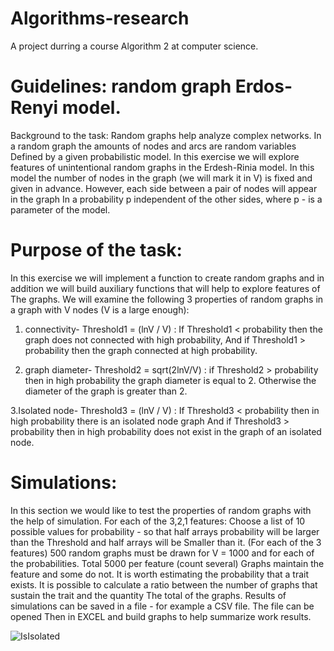 # Algorithms-research
A project durring a course Algorithm 2 at computer science.

# Guidelines: random graph Erdos- Renyi model.

Background to the task:
Random graphs help analyze complex networks. In a random graph the amounts of nodes and arcs are random variables
Defined by a given probabilistic model.
In this exercise we will explore features of unintentional random graphs in the Erdesh-Rinia model.
In this model the number of nodes in the graph (we will mark it in V) is fixed and given in advance. However, each side between a pair of nodes will appear in the graph
In a probability p independent of the other sides, where p - is a parameter of the model.

# Purpose of the task:
In this exercise we will implement a function to create random graphs and in addition we will build auxiliary functions that will help to explore features of
The graphs.
We will examine the following 3 properties of random graphs in a graph with V nodes (V is a large enough):

1. connectivity- Threshold1 = (lnV / V) :
  If Threshold1 < probability then the graph does not connected with high probability,
  And if Threshold1 > probability then the graph connected at high probability.

2. graph diameter- Threshold2 =  sqrt(2lnV/V) :
  if Threshold2 > probability then in high probability the graph diameter is equal to 2.
  Otherwise the diameter of the graph is greater than 2.  
  
3.Isolated node- Threshold3 = (lnV / V) :
  If Threshold3 < probability then in high probability there is an isolated node graph
  And if Threshold3 > probability then in high probability does not exist in the graph of an isolated node.
  
# Simulations:

In this section we would like to test the properties of random graphs with the help of simulation.
For each of the 3,2,1 features:
Choose a list of 10 possible values for probability - so that half arrays probability will be larger than the Threshold and half arrays will be
Smaller than it.  (For each of the 3 features)
500 random graphs must be drawn for V = 1000 and for each of the probabilities. Total 5000 per feature (count several)
Graphs maintain the feature and some do not.
It is worth estimating the probability that a trait exists. It is possible to calculate a ratio between the number of graphs that sustain the trait and the quantity
The total of the graphs. Results of simulations can be saved in a file - for example a CSV file. The file can be opened
Then in EXCEL and build graphs to help summarize work results.
  
![IsIsolated](https://user-images.githubusercontent.com/68068799/127785302-eaa6b96b-f07f-457f-ae05-8ae1b500f818.png)
